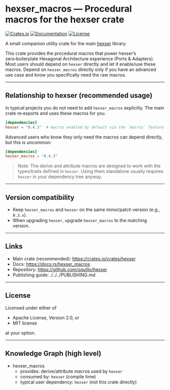 # hexser_macros — Procedural macros for the hexser crate

[![Crates.io](https://img.shields.io/crates/v/hexser_macros.svg)](https://crates.io/crates/hexser_macros)
[![Documentation](https://docs.rs/hexser_macros/badge.svg)](https://docs.rs/hexser_macros)
[![License](https://img.shields.io/crates/l/hexser_macros.svg)](https://github.com/squillo/hexser)

A small companion utility crate for the main [hexser](https://crates.io/crates/hexser) library.

This crate provides the procedural macros that power hexser’s zero‑boilerplate Hexagonal Architecture experience (Ports & Adapters). Most users should depend on `hexser` directly and let it enable/use these macros. Depend on `hexser_macros` directly only if you have an advanced use case and know you specifically need the raw macros.

---

## Relationship to hexser (recommended usage)

In typical projects you do not need to add `hexser_macros` explicitly. The main crate re‑exports and uses these macros for you.

```toml
[dependencies]
hexser = "0.4.3"  # macros enabled by default via the `macros` feature
```

Advanced users who know they only need the macros can depend directly, but this is uncommon:

```toml
[dependencies]
hexser_macros = "0.4.3"
```

> Note: The derive and attribute macros are designed to work with the types/traits defined in `hexser`. Using them standalone usually requires `hexser` in your dependency tree anyway.

---

## Version compatibility

- Keep `hexser_macros` and `hexser` on the same minor/patch version (e.g., `0.3.x`).
- When upgrading `hexser`, upgrade `hexser_macros` to the matching version.

---

## Links

- Main crate (recommended): https://crates.io/crates/hexser
- Docs: https://docs.rs/hexser_macros
- Repository: https://github.com/squillo/hexser
- Publishing guide: ./../../PUBLISHING.md

---

## License

Licensed under either of

- Apache License, Version 2.0, or
- MIT license

at your option.

---

## Knowledge Graph (high level)

- hexser_macros
  - provides: derive/attribute macros used by `hexser`
  - consumed by: `hexser` (compile time)
  - typical user dependency: `hexser` (not this crate directly)
